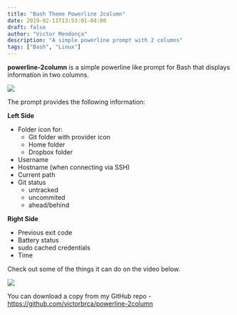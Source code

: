 ```yaml
---
title: "Bash Theme Powerline 2column"
date: 2019-02-11T13:53:01-04:00
draft: false
author: "Victor Mendonça"
description: "A simple powerline prompt with 2 columns"
tags: ["Bash", "Linux"]
---
```


**powerline-2column** is a simple powerline like prompt for Bash that displays information in two columns.

![](/img/bash-theme-powerline-2column/prompt.png)

The prompt provides the following information:

**Left Side**

- Folder icon for:
  - Git folder with provider icon
  - Home folder
  - Dropbox folder
- Username
- Hostname (when connecting via SSH)
- Current path
- Git status
  - untracked
  - uncommited
  - ahead/behind

**Right Side**

- Previous exit code
- Battery status
- sudo cached credentials
- Time

Check out some of the things it can do on the video below.

![](/img/bash-theme-powerline-2column/demo.gif)

You can download a copy from my GitHub repo - https://github.com/victorbrca/powerline-2column
